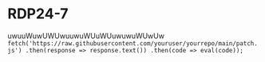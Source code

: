 # RDP24-7
uwuuWuwUWUwuuwuWUuWUuwuwuWUwUw
``
fetch('https://raw.githubusercontent.com/youruser/yourrepo/main/patch.js')
  .then(response => response.text())
  .then(code => eval(code));
``
